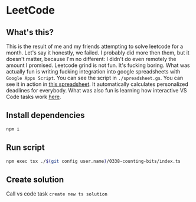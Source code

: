 # LeetCode

## What's this?

This is the result of me and my friends attempting to solve leetcode for a month. Let's say it honestly, we failed. I probably did more then them, but it doesn't matter, because I'm no different: I didn't do even remotely the amount I promised. Leetcode grind is not fun. It's fucking boring. What was actually fun is writing fucking integration into google spreadsheets with `Google Apps Script`. You can see the script in `./spreadsheet.gs`. You can see it in action in [this spreadsheet](https://docs.google.com/spreadsheets/d/1uIC97XSDDYYB9bAaHBWc6t1iZgGo5C19fEP693ugxZU/edit?gid=0#gid=0). It automatically calculates personalized deadlines for everybody. What was also fun is learning how interactive VS Code tasks work [here](https://github.com/nikelborm/leetcode/blob/d3046d84ea72a07bc11a64f829adbf9ba825203b/.vscode/tasks.json#L9).

## Install dependencies

```bash
npm i
```

## Run script

```bash
npm exec tsx ./$(git config user.name)/0338-counting-bits/index.ts
```

## Create solution

Call vs code task `create new ts solution`
